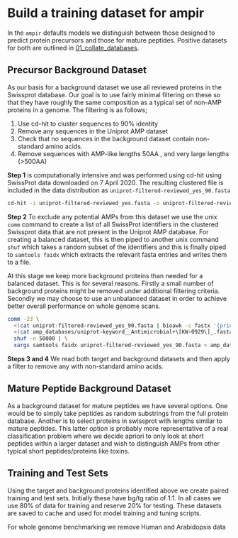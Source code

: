 Build a training dataset for ampir
================

In the `ampir` defaults models we distinguish between those designed to
predict protein precursors and those for mature peptides. Positive
datasets for both are outlined in
[01\_collate\_databases](01_collate_databases.md).

## Precursor Background Dataset

As our basis for a background dataset we use all reviewed proteins in
the Swissprot database. Our goal is to use fairly minimal filtering on
these so that they have roughly the same composition as a typical set of
non-AMP proteins in a genome. The filtering is as follows;

1.  Use cd-hit to cluster sequences to 90% identity
2.  Remove any sequences in the Uniprot AMP dataset
3.  Check that no sequences in the background dataset contain
    non-standard amino acids.
4.  Remove sequences with AMP-like lengths 50AA , and very large lengths
    (\>500AA)

**Step 1** is computationally intensive and was performed using cd-hit
using SwissProt data downloaded on 7 April 2020. The resulting clustered
file is included in the data distribution as
`uniprot-filtered-reviewed_yes_90.fasta`

``` bash
cd-hit -i uniprot-filtered-reviewed_yes.fasta -o uniprot-filtered-reviewed_yes_90.fasta -c 0.90 -g 1 -T 32 -M 300000
```

**Step 2** To exclude any potential AMPs from this dataset we use the
unix `comm` command to create a list of all SwissProt identifiers in the
clustered Swissprot data that are not present in the Uniprot AMP
database. For creating a balanced dataset, this is then piped to another
unix command `shuf` which takes a random subset of the identifiers and
this is finally piped to `samtools faidx` which extracts the relevant
fasta entries and writes them to a file.

At this stage we keep more background proteins than needed for a
balanced dataset. This is for several reasons. Firstly a small number of
background proteins might be removed under additional filtering
criteria. Secondly we may choose to use an unbalanced dataset in order
to achieve better overall performance on whole genome scans.

``` bash
comm -23 \
  <(cat uniprot-filtered-reviewed_yes_90.fasta | bioawk -c fastx '{print $name}' | sort) \
  <(cat amp_databases/uniprot-keyword__Antimicrobial+\[KW-0929\]_.fasta | bioawk -c fastx '{print $name}' | sort) | \
  shuf -n 50000 | \
  xargs samtools faidx uniprot-filtered-reviewed_yes_90.fasta > amp_databases/ampir_negative90.fasta
```

**Steps 3 and 4** We read both target and background datasets and then
apply a filter to remove any with non-standard amino acids.

## Mature Peptide Background Dataset

As a background dataset for mature peptides we have several options. One
would be to simply take peptides as random substrings from the full
protein database. Another is to select proteins in swissprot with
lengths similar to mature peptides. This latter option is probably more
representative of a real classification problem where we decide apriori
to only look at short peptides within a larger dataset and wish to
distinguish AMPs from other typical short peptides/proteins like toxins.

## Training and Test Sets

Using the target and background proteins identified above we create
paired training and test sets. Initially these have bg/tg ratio of 1:1.
In all cases we use 80% of data for training and reserve 20% for
testing. These datasets are saved to cache and used for model training
and tuning scripts.

For whole genome benchmarking we remove Human and Arabidopsis data
